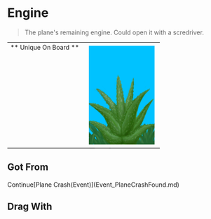 # Engine  
> The plane's remaining engine. Could open it with a scredriver.  
  
<table class="table table-bordered" data-toggle="table"  data-show-header="false"><thead style="display:none"><tr ><th  style="width:50%;text-align:left;vertical-align:top;"  >title</th><th  style="width:50%;text-align:left;vertical-align:top;"  ></th></tr></thead><tr ><td  style="width:50%;text-align:left;vertical-align:top;"  >** Unique On Board **</td><td  style="width:50%;text-align:left;vertical-align:top;"  ><div style="float:right; margin:5px"><div class="gamecard" style="width:150px; height:225px;"><a href="Engine1Closed.md" style="color:black"><img decoding="async" src="Sprite/AloeVera.png" class="cardimage" style="max-width:150px;max-height:225px;"><span style="font-size: 25px;">Engine</span></a></div></div></td></tr></tbody></table>  
  
## Got From  
<div style="display:inline-block"><div class="gamedatalist" style="text-align:left;min-width:200px;min-height:0px;"><div style="display:inline-block"><div style="display:inline-block;vertical-align:middle;">Continue</div><div style="display:inline-block;vertical-align:middle;">[Plane Crash(Event)](Event_PlaneCrashFound.md)</div></div></div></div>  
  
## Drag With  
  


<script>document.title="Engine - Card Survival Wiki";</script>